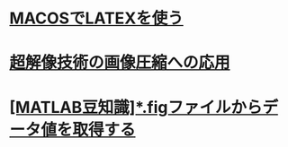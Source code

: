 # [MACOSでLATEXを使う](UseLatexInMacOS.md)


# [超解像技術の画像圧縮への応用](SuperResolutionForImageCompression.md)



# [[MATLAB豆知識]*.figファイルからデータ値を取得する](ObtainDataFromGig.md)



